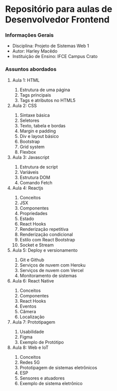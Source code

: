 <h1>Repositório para aulas de Desenvolvedor Frontend</h1>

<h3>Informações Gerais</h3>
<ul>
    <li>Disciplina: Projeto de Sistemas Web 1</li>
    <li>Autor: Harley Macêdo</li>
    <li>Instituição de Ensino: IFCE Campus Crato</li>
</ul>

<h3>Assuntos abordados</h3>
<ol>
    <li>Aula 1: HTML</li>
    <ol>
        <li>Estrutura de uma página</li>
        <li>Tags principais</li>
        <li>Tags e atributos no HTML5</li>
    </ol>
    <li>Aula 2: CSS</li>
    <ol>
        <li>Sintaxe básica</li>
        <li>Seletores</li>
        <li>Texto, tabela e bordas</li>
        <li>Margin e padding</li>
        <li>Div e layout básico</li>
        <li>Bootstrap</li>
        <li>Grid system</li>
        <li>Flexbox</li>            
    </ol>
    <li>Aula 3: Javascript</li>
    <ol>
        <li>Estrutura de script</li>
        <li>Variáveis</li>
        <li>Estrutura DOM</li>
        <li>Comando Fetch</li>
    </ol>
    <li>Aula 4: Reactjs</li>
    <ol>
        <li>Conceitos</li> 
        <li>JSX</li>
        <li>Componentes</li>
        <li>Propriedades</li>
        <li>Estado</li>
        <li>React Hooks</li>
        <li>Renderização repetitiva</li>
        <li>Renderização condicional</li>
        <li>Estilo com React Bootstrap</li>
        <li>Socket e Stream</li>
    </ol>
    <li>Aula 5: Deploy e versionamento</li>
    <ol>
        <li>Git e Github</li>
        <li>Serviços de nuvem com Heroku</li>
        <li>Serviços de nuvem com Vercel</li>
        <li>Monitoramento de sistemas</li>          
    </ol>
    <li>Aula 6: React Native</li>
    <ol>
        <li>Conceitos</li>
        <li>Componentes</li>
        <li>React Hooks</li>
        <li>Eventos</li>
        <li>Câmera</li>
        <li>Localização</li>
    </ol>
    <li>Aula 7: Prototipagem</li>
    <ol>
        <li>Usabilidade</li>
        <li>Figma</li>
        <li>Exemplo de Protótipo</li>
    </ol>
    <li>Aula 8: Web e IoT</li>
    <ol>
        <li>Conceitos</li>
        <li>Redes 5G</li>
        <li>Prototipagem de sistemas eletrônicos</li>
        <li>ESP</li>
        <li>Sensores e atuadores</li>
        <li>Exemplo de sistema eletrônico</li>
    </ol>
</ul>